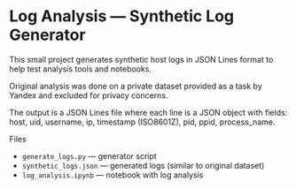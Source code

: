 # Log Analysis — Synthetic Log Generator

This small project generates synthetic host logs in JSON Lines format to help test analysis tools and notebooks.

Original analysis was done on a private dataset provided as a task by Yandex and excluded for privacy concerns.

The output is a JSON Lines file where each line is a JSON object with fields: host, uid, username, ip, timestamp (ISO8601Z), pid, ppid, process_name.

Files

- `generate_logs.py` — generator script
- `synthetic_logs.json` — generated logs (similar to original dataset)
- `log_analysis.ipynb` — notebook with log analysis